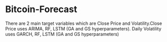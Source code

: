 # Bitcoin-Forecast
There are 2 main target variables which are Close Price and Volatility.Close Price uses ARIMA, RF, LSTM (GA and GS hyperparameters). Daily Volatility uses GARCH, RF, LSTM (GA and GS hyperparameters) 
